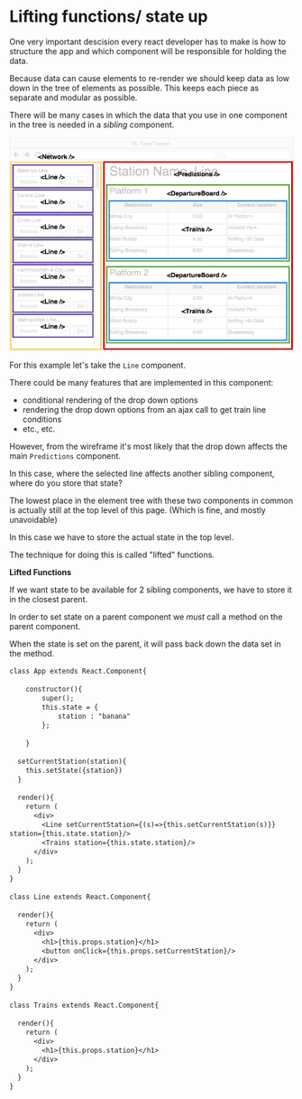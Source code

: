 # Lifting functions/ state up

One very important descision every react developer has to make is how to structure the app and which component will be responsible for holding the data.

Because data can cause elements to re-render we should keep data as low down in the tree of elements as possible. This keeps each piece as separate and modular as possible.

There will be many cases in which the data that you use in one component in the tree is needed in a _sibling_ component.

![](../.gitbook/assets/image%20%2863%29.png)

For this example let's take the `Line` component.

There could be many features that are implemented in this component:

* conditional rendering of the drop down options
* rendering the drop down options from an ajax call to get train line conditions
* etc., etc.

However, from the wireframe it's most likely that the drop down affects the main `Predictions` component.

In this case, where the selected line affects another sibling component, where do you store that state?

The lowest place in the element tree with these two components in common is actually still at the top level of this page. \(Which is fine, and mostly unavoidable\)

In this case we have to store the actual state in the top level.

The technique for doing this is called "lifted" functions.

**Lifted Functions**

If we want state to be available for 2 sibling components, we have to store it in the closest parent.

In order to set state on a parent component we _must_ call a method on the parent component.

When the state is set on the parent, it will pass back down the data set in the method.  


```text
class App extends React.Component{

    constructor(){
        super();
        this.state = {
            station : "banana"
        };

    }

  setCurrentStation(station){
    this.setState({station})
  }

  render(){
    return (
      <div>
        <Line setCurrentStation={(s)=>{this.setCurrentStation(s)}} station={this.state.station}/>
        <Trains station={this.state.station}/>
      </div>
    );
  }
}

class Line extends React.Component{

  render(){
    return (
      <div>
        <h1>{this.props.station}</h1>
        <button onClick={this.props.setCurrentStation}/>
      </div>
    );
  }
}

class Trains extends React.Component{

  render(){
    return (
      <div>
        <h1>{this.props.station}</h1>
      </div>
    );
  }
}
```

